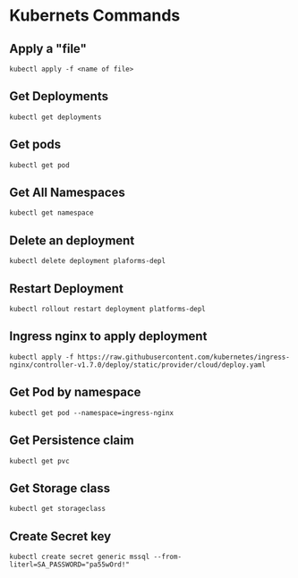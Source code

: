 # Kubernets Commands

## Apply a "file"

`kubectl apply -f <name of file>`

## Get Deployments

`kubectl get deployments`

## Get pods

`kubectl get pod`

## Get All Namespaces

`kubectl get namespace`

## Delete an deployment

`kubectl delete deployment plaforms-depl`

## Restart Deployment

`kubectl rollout restart deployment platforms-depl`

## Ingress nginx to apply deployment

`kubectl apply -f https://raw.githubusercontent.com/kubernetes/ingress-nginx/controller-v1.7.0/deploy/static/provider/cloud/deploy.yaml`

## Get Pod by namespace

`kubectl get pod --namespace=ingress-nginx`

## Get Persistence claim

`kubectl get pvc`

## Get Storage class

`kubectl get storageclass`

## Create Secret key

`kubectl create secret generic mssql --from-literl=SA_PASSWORD="pa55wOrd!"`
